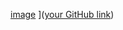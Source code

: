 [image](https://github.com/LeonardoMBarca/LeonardoMBarca/assets/139215945/1211a6ef-bc18-4108-aef7-f1112feccc05)
]([your GitHub link](https://github.com/LeonardoMBarca))
